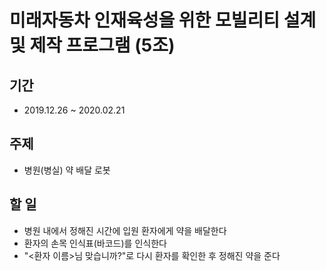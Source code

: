 # 미래자동차 인재육성을 위한 모빌리티 설계 및 제작 프로그램 (5조)

## 기간 
- 2019.12.26 ~ 2020.02.21

## 주제
- 병원(병실) 약 배달 로봇

## 할 일
- 병원 내에서 정해진 시간에 입원 환자에게 약을 배달한다
- 환자의 손목 인식표(바코드)를 인식한다
- "<환자 이름>님 맞습니까?"로 다시 환자를 확인한 후 정해진 약을 준다
